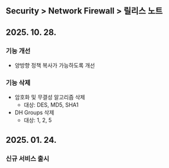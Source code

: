 ## Security > Network Firewall > 릴리스 노트

## 2025. 10. 28.

### 기능 개선

* 양방향 정책 복사가 가능하도록 개선

### 기능 삭제

* 암호화 및 무결성 알고리즘 삭제
    * 대상: DES, MD5, SHA1
* DH Groups 삭제
    * 대상: 1, 2, 5

## 2025. 01. 24.

### 신규 서비스 출시